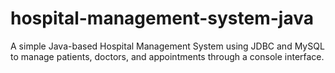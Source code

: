 # hospital-management-system-java
A simple Java-based Hospital Management System using JDBC and MySQL to manage patients, doctors, and appointments through a console interface.

